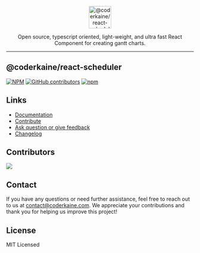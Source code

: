 <div align="center">
  <img src="logo.svg" style="height: 60px" alt="@coderkaine/react-scheduler">
  <p align="center">
    Open source, typescript oriented, light-weight, and ultra fast React Component for creating gantt charts.
  </p>
</div>
<hr />

## @coderkaine/react-scheduler

[![NPM](https://img.shields.io/npm/l/@coderkaine/react-scheduler)](https://github.com/CoderKaine/react-scheduler/blob/master/LICENSE)
[![GitHub contributors](https://img.shields.io/github/contributors/CoderKaine/react-scheduler)](https://github.com/CoderKaine/react-scheduler/graphs/contributors)
[![npm](https://img.shields.io/npm/v/@coderkaine/react-scheduler)](https://www.npmjs.com/package/@coderkaine/react-scheduler)

## Links

- [Documentation](https://github.com/CoderKaine/react-scheduler/blob/master/DOCUMENTATION.md)
- [Contribute](https://github.com/CoderKaine/react-scheduler/blob/master/CONTRIBUTING.md)
- [Ask question or give feedback](https://github.com/CoderKaine/react-scheduler/discussions)
- [Changelog](https://github.com/CoderKaine/react-scheduler/blob/master/CHANGELOG.md)

## Contributors

<a href="https://github.com/Coderkaine/react-scheduler/graphs/contributors">
  <img src="https://contrib.rocks/image?repo=Coderkaine/react-scheduler" />
</a>

## Contact

If you have any questions or need further assistance, feel free to reach out to us at [contact@coderkaine.com](mailto:contact@coderkaine.com). We appreciate your contributions and thank you for helping us improve this project!

## License

MIT Licensed
